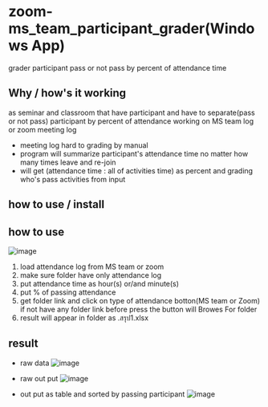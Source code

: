 # zoom-ms_team_participant_grader(Windows App)
grader participant pass or not pass by percent of attendance time

## Why / how's it working
as seminar and classroom that have participant and have to separate(pass or not pass) participant by percent of attendance working on MS team log or zoom meeting log
- meeting log hard to grading by manual
- program will summarize participant's attendance time no matter how many times leave and re-join
- will get (attendance time : all of activities time) as percent and grading who's pass activities from input

## how to use / install


## how to use
![image](https://github.com/BrokenHead/zoom-ms_team_participant_grader/assets/37082529/64057f9c-c69f-44d0-a7ce-c070650a9b66)
1. load attendance log from MS team or zoom
2. make sure folder have only attendance log
3. put attendance time as hour(s) or/and minute(s)
4. put % of passing attendance
5. get folder link and click on type of attendance botton(MS team or Zoom)
   if not have any folder link before press the button will Browes For folder
6. result will appear in folder as .สรุป1.xlsx

## result
- raw data
![image](https://github.com/BrokenHead/zoom-ms_team_participant_grader/assets/37082529/8ad5d633-5684-42c9-9f3f-101d1f93b2c2)


- raw out put
![image](https://github.com/BrokenHead/zoom-ms_team_participant_grader/assets/37082529/77963c7f-57e0-44ab-a726-bae3530feb1c)


- out put as table and sorted by passing participant
![image](https://github.com/BrokenHead/zoom-ms_team_participant_grader/assets/37082529/8f511677-12d3-4a80-b1a2-812cde99172f)

